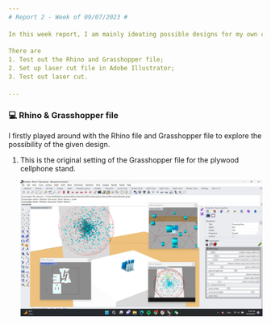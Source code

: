 ```yaml
---
# Report 2 - Week of 09/07/2023 #

In this week report, I am mainly ideating possible designs for my own cellphone stand.

There are
1. Test out the Rhino and Grasshopper file;
2. Set up laser cut file in Adobe Illustrator;
3. Test out laser cut.

---
```


### 💻 Rhino & Grasshopper file ###


I firstly played around with the Rhino file and Grasshopper file to explore the possibility of the given design.


1.  This is the original setting of the Grasshopper file for the plywood cellphone stand.
   
    <img width="700" alt="original_wood_stand" src="https://github.com/Berkeley-MDes/tdf-fa23-Heziaaaaa/blob/main/image/week-1/original_wood_stand.png">

